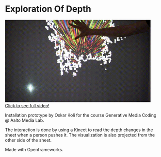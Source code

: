 # Exploration Of Depth


[![](media/ExplorationOfDepth.gif)](https://www.youtube.com/watch?v=UAIzCVQXREE)
[Click to see full video!](https://www.youtube.com/watch?v=UAIzCVQXREE)

Installation prototype by Oskar Koli for the course Generative Media Coding @ Aalto Media Lab.

The interaction is done by using a Kinect to read the depth changes in the sheet when a person pushes it. The visualization is also projected from the other side of the sheet.

Made with Openframeworks.



